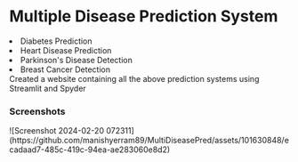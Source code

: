 # Multiple Disease Prediction System
<li>Diabetes Prediction </li>
<li>Heart Disease Prediction</li>
<li>Parkinson's Disease Detection</li>
<li>Breast Cancer Detection</li>
Created a website containing all the above prediction systems using Streamlit and Spyder
<h3>Screenshots</h3>
![Screenshot 2024-02-20 072311](https://github.com/manishyerram89/MultiDiseasePred/assets/101630848/ecadaad7-485c-419c-94ea-ae283060e8d2)
